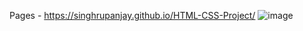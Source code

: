 Pages - https://singhrupanjay.github.io/HTML-CSS-Project/
![image](https://github.com/user-attachments/assets/742fa4df-25de-4725-bcc5-ef791428aaa0)
